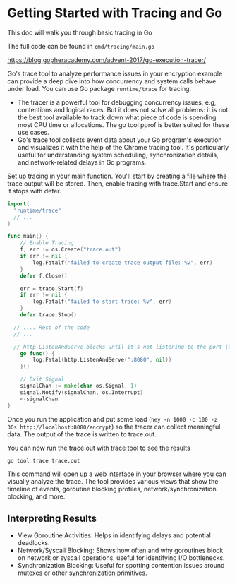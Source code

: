 # Getting Started with Tracing and Go
This doc will walk you through basic tracing in Go

The full code can be found in `cmd/tracing/main.go`

https://blog.gopheracademy.com/advent-2017/go-execution-tracer/

Go's trace tool to analyze performance issues in your encryption example can provide a deep dive into how concurrency and system calls behave under load.  You can use Go package `runtime/trace` for tracing. 

- The tracer is a powerful tool for debugging concurrency issues, e.g, contentions and logical races. But it does not solve all problems: it is not the best tool available to track down what piece of code is spending most CPU time or allocations. The go tool pprof is better suited for these use cases.
- Go's trace tool collects event data about your Go program's execution and visualizes it with the help of the Chrome tracing tool. It's particularly useful for understanding system scheduling, synchronization details, and network-related delays in Go programs.

Set up tracing in your main function. You'll start by creating a file where the trace output will be stored. Then, enable tracing with trace.Start and ensure it stops with defer.

```go
import(
  "runtime/trace"
  // ...
)

func main() {
	// Enable Tracing
	f, err := os.Create("trace.out")
	if err != nil {
		log.Fatalf("failed to create trace output file: %v", err)
	}
	defer f.Close()

	err = trace.Start(f)
	if err != nil {
		log.Fatalf("failed to start trace: %v", err)
	}
	defer trace.Stop()

  // .... Rest of the code
  // ...

  // http.ListenAndServe blocks until it's not listening to the port (for example if there was an error binding to the port). If it's not run in a separate goroutine, subsequent code (in this case trace.Stop()) will never get called
	go func() {
		log.Fatal(http.ListenAndServe(":8080", nil))
	}()

	// Exit Signal
	signalChan := make(chan os.Signal, 1)
	signal.Notify(signalChan, os.Interrupt)
	<-signalChan
}

```
Once you run the application and put some load (`hey -n 1000 -c 100 -z 30s http://localhost:8080/encrypt`) so the tracer can collect meaningful data.
The output of the trace is written to trace.out.

You can now run the trace.out with trace tool to see the results

```
go tool trace trace.out
```

This command will open up a web interface in your browser where you can visually analyze the trace. The tool provides various views that show the timeline of events, goroutine blocking profiles, network/synchronization blocking, and more.

## Interpreting Results
- View Goroutine Activities: Helps in identifying delays and potential deadlocks.
- Network/Syscall Blocking: Shows how often and why goroutines block on network or syscall operations, useful for identifying I/O bottlenecks.
- Synchronization Blocking: Useful for spotting contention issues around mutexes or other synchronization primitives.
